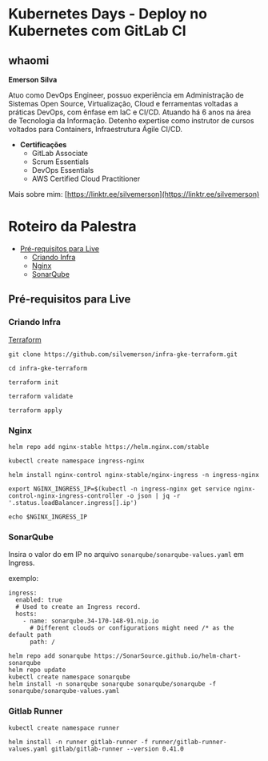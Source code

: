 # Kubernetes Days - Deploy no Kubernetes com GitLab CI

## whaomi

**Emerson Silva**

Atuo como DevOps Engineer,  possuo experiência em Administração de Sistemas Open Source, Virtualização, Cloud e ferramentas voltadas a práticas DevOps, com ênfase em IaC e CI/CD. 
Atuando há 6 anos na área de Tecnologia da Informação.
Detenho expertise como instrutor de cursos voltados para Containers, Infraestrutura Ágile CI/CD.

- **Certificações**
  - GitLab Associate
  - Scrum Essentials
  - DevOps Essentials
  - AWS Certified Cloud Practitioner

Mais sobre mim: [https://linktr.ee/silvemerson](https://linktr.ee/silvemerson)

# Roteiro da Palestra

- [Pré-requisitos para Live](#pré-requisitos-para-live)
  - [Criando Infra](#criando-infra)
  - [Nginx](#nginx)
  - [SonarQube](#sonarqube)


## Pré-requisitos para Live

### Criando Infra

[Terraform](https://developer.hashicorp.com/terraform/tutorials/aws-get-started/install-cli) 

```git clone https://github.com/silvemerson/infra-gke-terraform.git```

```cd infra-gke-terraform```

```terraform init```

```terraform validate```

```terraform apply```


### Nginx

```helm repo add nginx-stable https://helm.nginx.com/stable```

```kubectl create namespace ingress-nginx```

```helm install nginx-control nginx-stable/nginx-ingress -n ingress-nginx```

```export NGINX_INGRESS_IP=$(kubectl -n ingress-nginx get service nginx-control-nginx-ingress-controller -o json | jq -r '.status.loadBalancer.ingress[].ip')```

```echo $NGINX_INGRESS_IP``` 


### SonarQube

Insira o valor do em IP no arquivo ```sonarqube/sonarqube-values.yaml``` em Ingress. 

exemplo:

```
ingress:
  enabled: true
  # Used to create an Ingress record.
  hosts:
    - name: sonarqube.34-170-148-91.nip.io
      # Different clouds or configurations might need /* as the default path
      path: /

```


```
helm repo add sonarqube https://SonarSource.github.io/helm-chart-sonarqube
helm repo update
kubectl create namespace sonarqube
helm install -n sonarqube sonarqube sonarqube/sonarqube -f sonarqube/sonarqube-values.yaml

```

### Gitlab Runner

```kubectl create namespace runner```

```helm install -n runner gitlab-runner -f runner/gitlab-runner-values.yaml gitlab/gitlab-runner --version 0.41.0```
